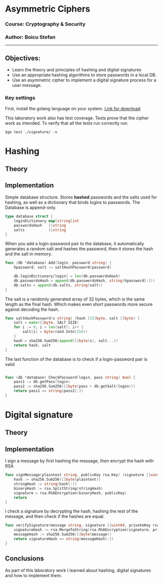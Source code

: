 # Asymmetric Ciphers

### Course: Cryptography & Security
### Author: Boicu Stefan

----

## Objectives:

* Learn the theory and principles of hashing and digital signatures
* Use an appropriate hashing algorithms to store passwords in a local DB.
* Use an asymmetric cipher to implement a digital signature process for a user message.

### Key settings

First, install the golang language on your system. [Link for download](https://go.dev/learn/)

This laboratory work also has test coverage. Tests prove that the cipher work as intended. To verify that all the tests run correctly run.

`$go test ./signature/ -v`

# Hashing

## Theory

<!-- !write some theory -->

## Implementation

Simple database structure. Stores **hashed** passwords and the salts used for hashing, as well as a dictionary that binds logins to passwords. The Database is append-only.

```go
type database struct {
	loginDictionary map[string]int
	passwordsHash   []string
	salts           []string
}
```

When you add a login-password pair to the database, it automatically generates a random salt and hashes the password, then it stores the hash and the salt in memory.

```go
func (db *database) Add(login, password string) {
	hpassword, salt := saltHashPassword(password)

	db.loginDictionary[login] = len(db.passwordsHash)
	db.passwordsHash = append(db.passwordsHash, string(hpassword[:]))
	db.salts = append(db.salts, string(salt))
}
```

The salt is a randomly generated array of 32 bytes, which is the same length as the final hash. Which makes even short passwords more secure against decoding the hash.

```go
func saltHashPassword(s string) (hash [32]byte, salt []byte) {
	salt = make([]byte, SALT_SIZE)
	for i := 0; i < len(salt); i++ {
		salt[i] = byte(rand.Intn(256))
	}
	hash = sha256.Sum256(append([]byte(s), salt...))
	return hash, salt
}
```

The last function of the database is to check if a login-password pair is valid

```go

func (db *database) CheckPassword(login, pass string) bool {
	pass1 := db.getPass(login)
	pass2 := sha256.Sum256([]byte(pass + db.getSalt(login)))
	return pass1 == string(pass2[:])
}
```

# Digital signature

## Theory

<!-- !write some theory -->

## Implementation

I sign a message by first hashing the message, then encrypt the hash with RSA

```go
func signMessage(plaintext string, publicKey rsa.Key) (signature []uint64) {
	hash := sha256.Sum256([]byte(plaintext))
	stringHash := string(hash[:])
	binaryHash := rsa.SplitString(stringHash)
	signature = rsa.RSAEncryption(binaryHash, publicKey)
	return
}
```

I check a signature by decrypting the hash, hashing the rest of the message, and then check if the hashes are equal.

```go
func verifySignature(message string, signature []uint64, privateKey rsa.Key) bool {
	signatureHash := rsa.MergeToString(rsa.RSAEncryption(signature, privateKey))
	messageHash := sha256.Sum256([]byte(message))
	return signatureHash == string(messageHash[:])
}
```

## Conclusions

As part of this laboratory work I learned about hashing, digital signatures and how to implement them.